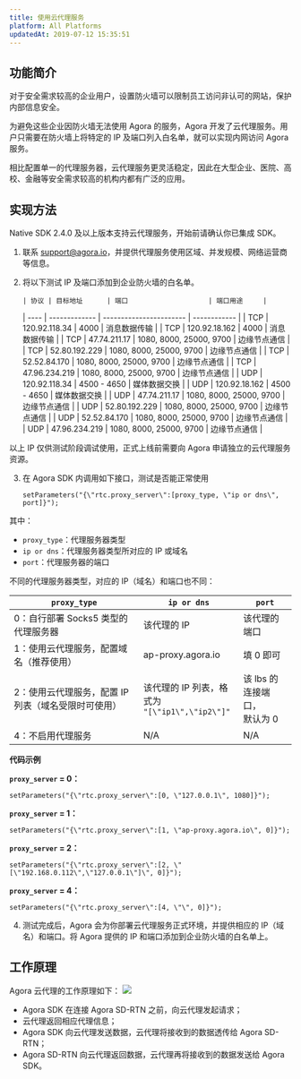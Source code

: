 ```yaml
---
title: 使用云代理服务
platform: All Platforms
updatedAt: 2019-07-12 15:35:51
---
```


## 功能简介

对于安全需求较高的企业用户，设置防火墙可以限制员工访问非认可的网站，保护内部信息安全。

为避免这些企业因防火墙无法使用 Agora 的服务，Agora 开发了云代理服务。用户只需要在防火墙上将特定的 IP 及端口列入白名单，就可以实现内网访问 Agora 服务。

相比配置单一的代理服务器，云代理服务更灵活稳定，因此在大型企业、医院、高校、金融等安全需求较高的机构内都有广泛的应用。

## 实现方法

Native SDK 2.4.0 及以上版本支持云代理服务，开始前请确认你已集成 SDK。

1.  联系 support@agora.io，并提供代理服务使用区域、并发规模、网络运营商等信息。
2.  将以下测试 IP 及端口添加到企业防火墙的白名单。

        | 协议 | 目标地址      | 端口                    | 端口用途     |

    | ---- | ------------- | ----------------------- | ------------ |
    | TCP | 120.92.118.34 | 4000 | 消息数据传输 |
    | TCP | 120.92.18.162 | 4000 | 消息数据传输 |
    | TCP | 47.74.211.17 | 1080, 8000, 25000, 9700 | 边缘节点通信 |
    | TCP | 52.80.192.229 | 1080, 8000, 25000, 9700 | 边缘节点通信 |
    | TCP | 52.52.84.170 | 1080, 8000, 25000, 9700 | 边缘节点通信 |
    | TCP | 47.96.234.219 | 1080, 8000, 25000, 9700 | 边缘节点通信 |
    | UDP | 120.92.118.34 | 4500 - 4650 | 媒体数据交换 |
    | UDP | 120.92.18.162 | 4500 - 4650 | 媒体数据交换 |
    | UDP | 47.74.211.17 | 1080, 8000, 25000, 9700 | 边缘节点通信 |
    | UDP | 52.80.192.229 | 1080, 8000, 25000, 9700 | 边缘节点通信 |
    | UDP | 52.52.84.170 | 1080, 8000, 25000, 9700 | 边缘节点通信 |
    | UDP | 47.96.234.219 | 1080, 8000, 25000, 9700 | 边缘节点通信 |

<div class="alert note">以上 IP 仅供测试阶段调试使用，正式上线前需要向 Agora 申请独立的云代理服务资源。</div>
		 
3. 在 Agora SDK 内调用如下接口，测试是否能正常使用

    ```
    setParameters("{\"rtc.proxy_server\":[proxy_type, \"ip or dns\", port]}");
    ```

其中：

- `proxy_type`：代理服务器类型
- `ip or dns`：代理服务器类型所对应的 IP 或域名
- `port`：代理服务器的端口

不同的代理服务器类型，对应的 IP（域名）和端口也不同：

| `proxy_type`                                        | `ip or dns`                                         | `port`                          |
| --------------------------------------------------- | --------------------------------------------------- | ------------------------------- |
| 0：自行部署 Socks5 类型的代理服务器                 | 该代理的 IP                                         | 该代理的端口                    |
| 1：使用云代理服务，配置域名（推荐使用）             | ap-proxy.agora.io                                   | 填 0 即可                       |
| 2：使用云代理服务，配置 IP 列表（域名受限时可使用） | 该代理的 IP 列表，格式为<br/> `"[\"ip1\",\"ip2\"]"` | 该 lbs 的连接端口，<br>默认为 0 |
| 4：不启用代理服务                                   | N/A                                                 | N/A                             |

**代码示例**

**`proxy_server` = 0：**

```
setParameters("{\"rtc.proxy_server\":[0, \"127.0.0.1\", 1080]}");
```

**`proxy_server` = 1：**

```
setParameters("{\"rtc.proxy_server\":[1, \"ap-proxy.agora.io\", 0]}");
```

**`proxy_server` = 2：**

```
setParameters("{\"rtc.proxy_server\":[2, \"[\"192.168.0.112\",\"127.0.0.1\"]\", 0]}");
```

**`proxy_server` = 4：**

```
setParameters("{\"rtc.proxy_server\":[4, \"\", 0]}");
```

4. 测试完成后，Agora 会为你部署云代理服务正式环境，并提供相应的 IP（域名）和端口。将 Agora 提供的 IP 和端口添加到企业防火墙的白名单上。

## 工作原理

Agora 云代理的工作原理如下：
![](https://web-cdn.agora.io/docs-files/1543290381396)

- Agora SDK 在连接 Agora SD-RTN 之前，向云代理发起请求；
- 云代理返回相应代理信息；
- Agora SDK 向云代理发送数据，云代理将接收到的数据透传给 Agora SD-RTN；
- Agora SD-RTN 向云代理返回数据，云代理再将接收到的数据发送给 Agora SDK。

